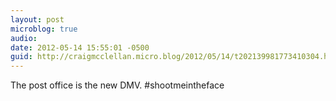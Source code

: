```yaml
---
layout: post
microblog: true
audio: 
date: 2012-05-14 15:55:01 -0500
guid: http://craigmcclellan.micro.blog/2012/05/14/t202139981773410304.html
---
```

The post office is the new DMV. #shootmeintheface
